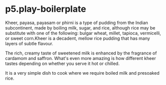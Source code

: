 # p5.play-boilerplate
Kheer, payasa, payasam or phirni is a type of pudding from the Indian subcontinent, made by boiling milk, sugar, and rice, although rice may be substitute with one of the following: bulgar wheat, millet, tapioca, vermicelli, or sweet corn.Kheer is a decadent, mellow rice pudding that has many layers of subtle flavour.


 The rich, creamy taste of sweetened milk is enhanced by the fragrance of cardamom and saffron. What's even more amazing is how different kheer tastes depending on whether you serve it hot or chilled.


It is a very simple dish to cook where we require boiled milk and presoaked rice.

